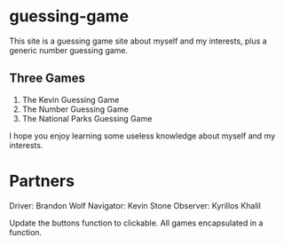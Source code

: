 # guessing-game
This site is a guessing game site about myself and my interests, plus a generic number guessing game.

## Three Games
1. The Kevin Guessing Game
2. The Number Guessing Game
3. The National Parks Guessing Game

I hope you enjoy learning some useless knowledge about myself and my interests.


# Partners
Driver: Brandon Wolf
Navigator: Kevin Stone
Observer: Kyrillos Khalil

Update the buttons function to clickable. All games encapsulated in a function.